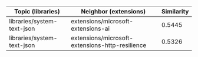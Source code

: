 | Topic (libraries) | Neighbor (extensions) | Similarity |
|-------------|-------------------|------------|
| libraries/system-text-json | extensions/microsoft-extensions-ai | 0.5445 |
| libraries/system-text-json | extensions/microsoft-extensions-http-resilience | 0.5326 |
